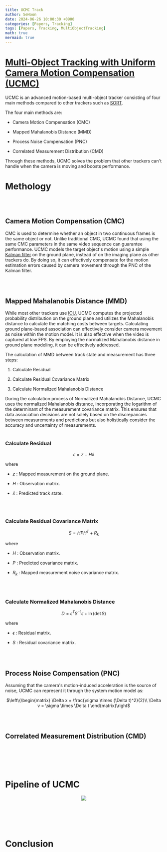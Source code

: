 ```yaml
---
title: UCMC Track
author: SeHoon
date: 2024-06-26 10:00:30 +0900
categories: [Papers, Tracking]
tags: [Papers, Tracking, MultiObjectTracking]
math: true
mermaid: true
---
```


# [Multi-Object Tracking with Uniform Camera Motion Compensation (UCMC)](https://arxiv.org/pdf/2312.08952)

UCMC is an advanced motion-based multi-object tracker consisting of four main methods compared to other trackers such as [SORT](https://csh970605.github.io/posts/SORT/).

The four main methods are:

+ Camera Motion Compensation (CMC)

+ Mapped Mahalanobis Distance (MMD)

+ Process Noise Compensation (PNC)

+ Correlated Measurement Distribution (CMD)

Through these methods, UCMC solves the problem that other trackers can't handle when the camera is moving and boosts performance.

# Methology

<br><br>

## Camera Motion Compensation (CMC)

CMC is used to determine whether an object in two continuous frames is the same object or not. Unlike traditional CMC, UCMC found that using the same CMC parameters in the same video sequence can guarantee performance. UCMC models the target object's motion using a simple [Kalman filter](https://csh970605.github.io/posts/Kalman_Filter/) on the ground plane, instead of on the imaging plane as other trackers do. By doing so, it can effectively compensate for the motion estimation errors caused by camera movement through the PNC of the Kalman filter.

<br><br>

## Mapped Mahalanobis Distance (MMD)
While most other trackers use [IOU](https://csh970605.github.io/posts/IOU_Loss/), UCMC computes the projected probability distribution on the ground plane and utilizes the Mahalanobis distance to calculate the matching costs between targets. Calculating ground plane-based association can effectively consider camera movement as noise within the motion model. It is also effective when the video is captured at low FPS. By employing the normalized Mahalanobis distance in ground plane modeling, it can be effectively addressed.<br>

The calculation of MMD between track state and measurement has three steps:

1. Calculate Residual

2. Calculate Residual Covariance Matrix

3. Calculate Normalized Mahalanobis Distance

During the calculation process of Normalized Mahalanobis Distance, UCMC uses the normalized Mahalanobis distance, incorporating the logarithm of the determinant of the measurement covariance matrix. This ensures that data association decisions are not solely based on the discrepancies between measurements and predictions but also holistically consider the accuracy and uncertainty of measurements.
<br><br>

### Calculate Residual

<center>

$\epsilon = z - H\hat{x}$
</center>

where

+ $z$ : Mapped measurement on the ground plane.

+ $H$ : Observation matrix.

+ $\hat{x}$ : Predicted track state.

<br><br>

### Calculate Residual Covariance Matrix

<center>

$S = HPH^{T} + R_{k}$
</center>

where

+ $H$ : Observation matrix.

+ $P$ : Predicted covariance matrix.

+ $R_{k}$ : Mapped measurement noise covariance matrix.

<br><br>

### Calculate Normalized Mahalanobis Distance

<center>

$D = \epsilon^{T}S^{-1}\epsilon + \ln (\det S)$
</center>
where

+ $\epsilon$ : Residual matrix.

+ $S$ : Residual covariance matrix.

<br><br>

## Process Noise Compensation (PNC)

Assuming that the camera's motion-induced acceleration is the source of noise, UCMC can represent it through the system motion model as:

<center>

$\left\{\begin{matrix}
\Delta x = \frac{\sigma \times (\Delta t)^2}{2}\\ \Delta v = \sigma \times \Delta t
\end{matrix}\right$

</center>

<br><br>

## Correlated Measurement Distribution (CMD)

<br><br><br><br>

# Pipeline of UCMC

<center>

<img src="https://github.com/csh970605/csh970605.github.io/assets/28240052/63b7b2f1-2758-49bf-8876-8b99a1990518">
</center>

<br><br><br><br>

# Conclusion